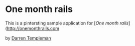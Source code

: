 # One month rails

This is a pintersting sample application for
[*One month rails*](http://onemonthrails.com

by [Darren Templeman](http://mattangriffel.com)


